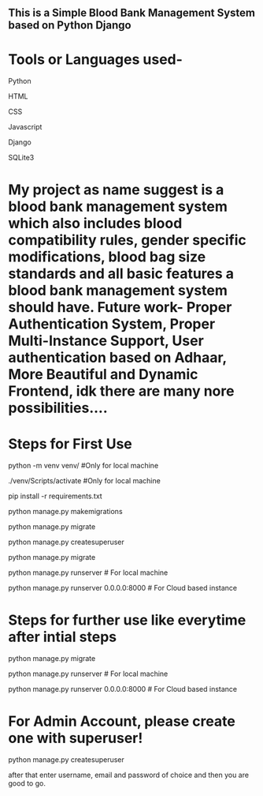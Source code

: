 ## This is a Simple Blood Bank Management System based on Python Django
# Tools or Languages used-

Python

HTML

CSS

Javascript

Django

SQLite3


# My project as name suggest is a blood bank management system which also includes blood compatibility rules, gender specific modifications, blood bag size standards and all basic features a blood bank management system should have. Future work- Proper Authentication System, Proper Multi-Instance Support, User authentication based on Adhaar, More Beautiful and Dynamic Frontend, idk there are many nore possibilities....

# Steps for First Use

python -m venv venv/      #Only for local machine

./venv/Scripts/activate      #Only for local machine

pip install -r requirements.txt

python manage.py makemigrations

python manage.py migrate

python manage.py createsuperuser

python manage.py migrate

python manage.py runserver   # For local machine

python manage.py runserver 0.0.0.0:8000 # For Cloud based instance



# Steps for further use like everytime after intial steps

python manage.py migrate

python manage.py runserver   # For local machine

python manage.py runserver 0.0.0.0:8000 # For Cloud based instance




# For Admin Account, please create one with superuser!

python manage.py createsuperuser

after that enter username, email and password of choice and then you are good to go.
